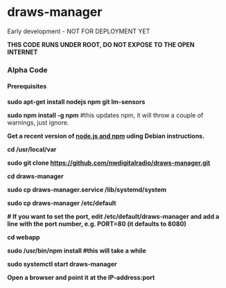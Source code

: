 # draws-manager
Early development - NOT FOR DEPLOYMENT YET

<b>THIS CODE RUNS UNDER ROOT, DO NOT EXPOSE TO THE OPEN INTERNET</b>

<h3>Alpha Code</h3>
<h4>Prerequisites</h4>
<b>sudo apt-get install nodejs npm git lm-sensors</b>

<b>sudo npm install -g npm</b>   #this updates npm, it will throw a couple of warnings, just ignore.

<b>Get a recent version of <a href="https://github.com/nodesource/distributions/blob/master/README.md#debinstall" target="new">node.js and npm</a> uding Debian instructions.<b>

<b>cd /usr/local/var</b>

<b>sudo git clone https://github.com/nwdigitalradio/draws-manager.git</b>

<b>cd draws-manager</b>

<b>sudo cp draws-manager.service /lib/systemd/system</b>

<b>sudo cp draws-manager /etc/default</b>

<p># If you want to set the port, edit /etc/default/draws-manager and add a line with the port number, e.g. PORT=80 (it defaults to 8080)</p>

<b>cd webapp</b>

<b>sudo /usr/bin/npm install</b>  #this will take a while


<b>sudo systemctl start draws-manager</b>

Open a browser and point it at the IP-address:port

